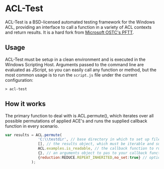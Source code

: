 # ACL-Test

ACL-Test is a BSD-licensed automated testing framework for the Windows ACL, providing an interface to call a function in a variety of ACL contexts and return results. It is a hard fork from [Microsoft OSTC's PFTT](https://github.com/ostc/pftt).

## Usage

ACL-Test must be setup in a clean environment and is executed in the Windows Scripting Host. Arguments passed to the command line are evaluated as JScript, so you can easily call any function or method, but the most common usage is to run the `script.js` file under the current configuration:

    > acl-test

## How it works

The primary function to deal with is ACL.permute(), which iterates over all possible permutations of applied ACE's and runs the supplied callback function in every scenario.

```javascript
var results = ACL.permute(
               'C:\\testdir', // base directory in which to set up filesystem objects
               [], // the results object, which must be iterable and support push() and length
               ACL.examples.is_readable, // the callback function to run
               {}, // an arguments object to pas to your callback function
               {reduction:REDUCE.REPEAT_INHERITED,no_set:true} // options for the permuter.
            );
```